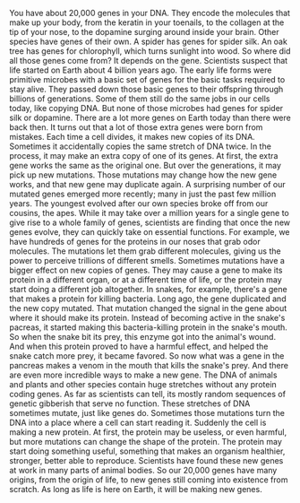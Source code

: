 
You have about 20,000 genes in your DNA.
They encode the molecules that
make up your body,
from the keratin in your toenails,
to the collagen at the tip of your nose,
to the dopamine surging around
inside your brain.
Other species have genes of their own.
A spider has genes for spider silk.
An oak tree has genes for chlorophyll,
which turns sunlight into wood.
So where did all those genes come from?
It depends on the gene.
Scientists suspect that life
started on Earth about 4 billion years ago.
The early life forms were
primitive microbes
with a basic set of genes for
the basic tasks required to stay alive.
They passed down those basic genes
to their offspring
through billions of generations.
Some of them still do the same jobs
in our cells today, like copying DNA.
But none of those microbes had genes
for spider silk or dopamine.
There are a lot more genes on Earth today
than there were back then.
It turns out that a lot of those
extra genes were born from mistakes.
Each time a cell divides,
it makes new copies of its DNA.
Sometimes it accidentally copies
the same stretch of DNA twice.
In the process, it may make an extra copy
of one of its genes.
At first, the extra gene works the same
as the original one.
But over the generations, 
it may pick up new mutations.
Those mutations may change how
the new gene works,
and that new gene may duplicate again.
A surprising number of our 
mutated genes emerged more recently;
many in just the past few million years.
The youngest evolved after our own species
broke off from our cousins, the apes.
While it may take over a million years
for a single gene to give rise
to a whole family of genes,
scientists are finding that once 
the new genes evolve,
they can quickly take on
essential functions.
For example, we have hundreds of genes
for the proteins in our noses
that grab odor molecules.
The mutations let them grab
different molecules,
giving us the power to perceive trillions
of different smells.
Sometimes mutations have
a bigger effect on new copies of genes.
They may cause a gene to make its
protein in a different organ,
or at a different time of life,
or the protein may start doing
a different job altogether.
In snakes, for example, there&#39;s a gene
that makes a protein for killing bacteria.
Long ago, the gene duplicated
and the new copy mutated.
That mutation changed
the signal in the gene
about where it should make its protein.
Instead of becoming active in
the snake&#39;s pacreas,
it started making this bacteria-killing
protein in the snake&#39;s mouth.
So when the snake bit its prey,
this enzyme got into the animal&#39;s wound.
And when this protein proved
to have a harmful effect,
and helped the snake catch more prey,
it became favored.
So now what was a gene in the pancreas
makes a venom in the mouth
that kills the snake&#39;s prey.
And there are even more incredible ways
to make a new gene.
The DNA of animals and plants
and other species
contain huge stretches without any
protein coding genes.
As far as scientists can tell,
its mostly random sequences
of genetic gibberish that serve
no function.
These stretches of DNA
sometimes mutate, just like genes do.
Sometimes those mutations
turn the DNA into a place
where a cell can start reading it.
Suddenly the cell is making a new protein.
At first, the protein may be useless,
or even harmful,
but more mutations can 
change the shape of the protein.
The protein may start
doing something useful,
something that makes an organism
healthier, stronger,
better able to reproduce.
Scientists have found these new genes
at work in many parts of animal bodies.
So our 20,000 genes have many origins,
from the origin of life, to new genes
still coming into existence from scratch.
As long as life is here on Earth,
it will be making new genes.
